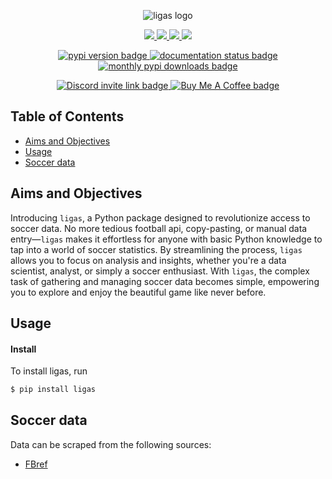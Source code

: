 <p align="center">
  <img src="https://github.com/EDJINEDJA/ligas/blob/main/docs/source/images/ligas.png" alt="ligas logo"></img>
</p>
<p align="center">
    <a href="https://github.com/EDJINEDJA/ligas/blob/main/LICENSE" alt="Licence">
        <img src="https://img.shields.io/badge/license-MIT-yellow.svg" />
    </a>
    <a href="https://github.com/EDJINEDJA/ligas/commits/main" alt="Commits">
        <img src="https://img.shields.io/github/last-commit/EDJINEDJA/bot/main" />
    </a>
    <a href="https://github.com/EDJINEDJA/ligas" alt="Activity">
        <img src="https://img.shields.io/badge/contributions-welcome-orange.svg" />
    </a>
    <a href="https://github.com/EDJINEDJA/ligas" alt="Web Status">
        <img src="https://img.shields.io/website?down_color=red&down_message=down&up_color=success&up_message=up&url=http%3A%2F%2Fmatthaythornthwaite.pythonanywhere.com%2F" />
    </a>
</p>
<p align="center">
  <a href="https://pypi.org/project/ligas/">
    <img src="https://img.shields.io/pypi/v/ligas.svg", alt="pypi version badge"></img>
  </a>
  <a href="https://ligas.readthedocs.io/en/latest/">
    <img src="https://readthedocs.org/projects/nrc4d/badge/?version=latest" alt="documentation status badge"/></img>
  </a>
  <a href="https://pypi.org/project/ligas/">
    <img src="https://img.shields.io/pypi/dm/ligas.svg" alt="monthly pypi downloads badge"/></img>
  </a>
</p>

<p align="center">
  <a href=https://discord.com/invite/C5N8dqCJAq>
    <img src="https://dcbadge.limes.pink/api/server/C5N8dqCJAq" alt="Discord invite link badge"></img>
  </a>
  <a href="https://buymeacoffee.com/oseymour">
    <img src="https://www.buymeacoffee.com/assets/img/custom_images/orange_img.png" alt="Buy Me A Coffee badge"></img>
  </a>
</p>

## Table of Contents

<!--ts-->
* [Aims and Objectives](#Aims-and-Objectives)
* [Usage](#Usage)
* [Soccer data](#Soccer-data)
<!--te-->

## Aims and Objectives

Introducing `ligas`, a Python package designed to revolutionize access to soccer data. No more tedious football api, copy-pasting, or manual data entry—`ligas` makes it effortless for anyone with basic Python knowledge to tap into a world of soccer statistics. By streamlining the process, `ligas` allows you to focus on analysis and insights, whether you're a data scientist, analyst, or simply a soccer enthusiast. With `ligas`, the complex task of gathering and managing soccer data becomes simple, empowering you to explore and enjoy the beautiful game like never before.


## Usage
#### Install

To install ligas, run
```bash
$ pip install ligas
```

## Soccer data
Data can be scraped from the following sources:
* [FBref](https://fbref.com/en/)